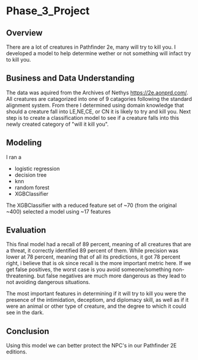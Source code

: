 # Phase_3_Project


   ## Overview
   There are a lot of creatures in Pathfinder 2e, many will try to kill you. I developed a model to help determine wether or not something will infact try to kill you.
    
   ## Business and Data Understanding
   The data was aquired from the Archives of Nethys https://2e.aonprd.com/. All creatures are catagorized into one of 9 catagories following the standard alignment system. From there I determined using domain knowledge that should a creature fall into LE,NE,CE, or CN it is likely to try and kill you. Next step is to create a classification model to see if a creature falls into this newly created category of  "will it kill you".
    
   ## Modeling
   
   I ran a 
   - logistic regression
   - decision tree
   - knn
   - random forest
   - XGBClassifier

The XGBClassifier with a reduced feature set of ~70 (from the original ~400) selected a model using ~17 features

   
   ## Evaluation
   This final model had a recall of 89 percent, meaning of all creatures that are a threat, it correctly identified 89 percent of them. While precision was lower at 78 percent, meaning that of all its predictions, it got 78 percent right, i believe that is ok since recall is the more important metric here. If we get false positives, the worst case is you avoid someone/something non-threatening. but false negatives are much more dangerous as they lead to not avoiding dangerous situations.
   
   The most important features in determining if it will try to kill you were the presence of the intimidation, deceptiom, and diplomacy skill, as well as if it were an animal or other type of creature, and the degree to which it could see in the dark.
   
   ## Conclusion
   Using this model we can better protect the NPC's in our Pathfinder 2E editions. 

 
